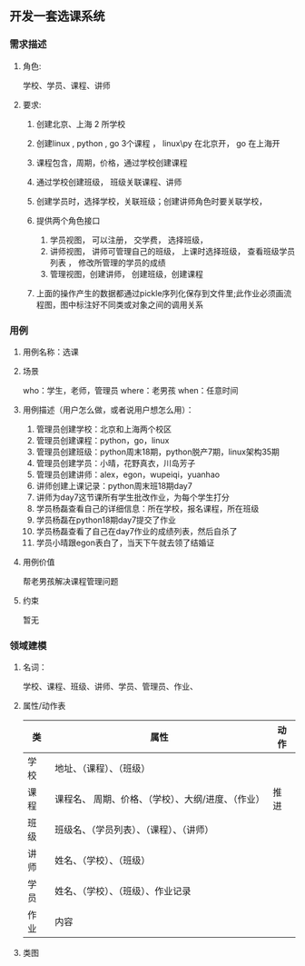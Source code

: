 
## 开发一套选课系统
### 需求描述
1. 角色:

    学校、学员、课程、讲师

2. 要求:
    1. 创建北京、上海 2 所学校
    2. 创建linux , python , go 3个课程 ， linux\py 在北京开， go 在上海开
    3. 课程包含，周期，价格，通过学校创建课程 
    4. 通过学校创建班级， 班级关联课程、讲师
    5. 创建学员时，选择学校，关联班级；创建讲师角色时要关联学校， 
    6. 提供两个角色接口
        1. 学员视图， 可以注册， 交学费， 选择班级，
        2. 讲师视图， 讲师可管理自己的班级， 上课时选择班级， 查看班级学员列表 ， 修改所管理的学员的成绩 
        3. 管理视图，创建讲师， 创建班级，创建课程
    
    7. 上面的操作产生的数据都通过pickle序列化保存到文件里;此作业必须画流程图，图中标注好不同类或对象之间的调用关系


### 用例
1. 用例名称：选课
2. 场景

    who：学生，老师，管理员
    where：老男孩
    when：任意时间

3. 用例描述（用户怎么做，或者说用户想怎么用）：
    1. 管理员创建学校：北京和上海两个校区
    2. 管理员创建课程：python，go，linux
    3. 管理员创建班级：python周末18期，python脱产7期，linux架构35期
    4. 管理员创建学员：小晴，花野真衣，川岛芳子
    5. 管理员创建讲师：alex，egon，wupeiqi，yuanhao
    6. 讲师创建上课记录：python周末班18期day7
    7. 讲师为day7这节课所有学生批改作业，为每个学生打分
    8. 学员杨磊查看自己的详细信息：所在学校，报名课程，所在班级
    9. 学员杨磊在python18期day7提交了作业
    10. 学员杨磊查看了自己在day7作业的成绩列表，然后自杀了
    11. 学员小晴跟egon表白了，当天下午就去领了结婚证

4. 用例价值

    帮老男孩解决课程管理问题
5. 约束

    暂无
    
### 领域建模
1. 名词：

    学校、课程、班级、讲师、学员、管理员、作业、

2. 属性/动作表

    类           | 属性    |动作
    -------------|---------------------|----------------
    学校| 地址、（课程）、（班级）|
    课程| 课程名、 周期、价格、（学校）、大纲/进度、（作业）| 推进
    班级| 班级名、（学员列表）、（课程）、（讲师）|
    讲师| 姓名、（学校）、（班级）|
    学员| 姓名、（学校）、（班级）、作业记录|
    作业| 内容|
    
3. 类图

